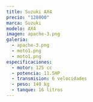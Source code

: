 ```yaml
---
title: Suzuki AX4
precio: "128000"
marca: Suzuki
modelo: AX4
imagen: apache-3.png
galeria:
  - apache-3.png
  - moto1.png
  - moto1.png
especificaciones:
  - motor: 125 cc
  - potencia: 11.5HP
  - transmision: 6 velocidades
  - peso: 140 kg
  - tanque: 16 litros
---
```

